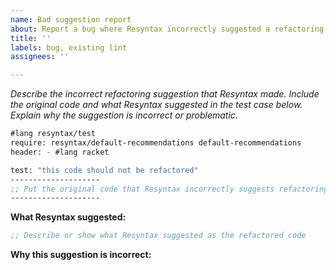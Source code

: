 ```yaml
---
name: Bad suggestion report
about: Report a bug where Resyntax incorrectly suggested a refactoring
title: ''
labels: bug, existing lint
assignees: ''

---
```


_Describe the incorrect refactoring suggestion that Resyntax made. Include the original code and what Resyntax suggested in the test case below. Explain why the suggestion is incorrect or problematic._

```scheme
#lang resyntax/test
require: resyntax/default-recommendations default-recommendations
header: - #lang racket

test: "this code should not be refactored"
--------------------
;; Put the original code that Resyntax incorrectly suggests refactoring here
--------------------
```

**What Resyntax suggested:**
```scheme
;; Describe or show what Resyntax suggested as the refactored code
```

**Why this suggestion is incorrect:**
<!-- Explain why the suggested refactoring is wrong, problematic, or inappropriate -->